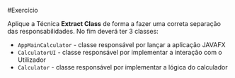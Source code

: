 #Exercício

Aplique a Técnica **Extract Class** de forma a fazer uma correta separação das responsabilidades.
No fim deverá ter 3 classes:
- `AppMainCalculator` - classe responsável por lançar a aplicação JAVAFX
- `CalculatorUI` - classe responsável por implementar a interação com o Utilizador
- `Calculator` - classe responsável por implementar a lógica do calculador